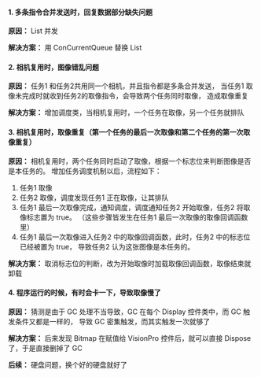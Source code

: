 ﻿#### 1. 多条指令合并发送时，回复数据部分缺失问题
**原因：** List 并发

**解决方案：** 用 ConCurrentQueue 替换 List

#### 2. 相机复用时，图像错乱问题
**原因：** 任务1 和任务2共用同一个相机，并且指令都是多条合并发送，
当任务1 取像未完成时就收到任务2的取像指令，会导致两个任务同时取像，
造成取像重复

**解决方案：** 增加调度类，当相机复用时，一个任务在取像，另一个任务就排队

#### 3. 相机复用时，取像重复（第一个任务的最后一次取像和第二个任务的第一次取像重复）
**原因：** 相机复用时，两个任务同时启动了取像，根据一个标志位来判断图像是否是本任务的。
增加任务调度机制以后，流程如下：
1. 任务1 取像
2. 任务2 取像，调度发现任务1 正在取像，让其排队
3. 任务1 最后一次取像完成，通知调度，调度通知任务2 开始取像，任务2 将取像标志置为 true。
（这些步骤皆发生在任务1 最后一次取像的取像回调函数里）
4. 任务1 最后一次取像进入任务2 中的取像回调函数，此时，任务2 中的标志位已经被置为 true，
导致任务2 认为这张图像是本任务的。

**解决方案：** 取消标志位的判断，改为开始取像时加载取像回调函数，取像结束就卸载

#### 4. 程序运行的时候，有时会卡一下，导致取像慢了
**原因：** 猜测是由于 GC 处理不当导致，GC 在每个 Display 控件类中，而 GC 触发条件又都是一样的，
导致 GC 密集触发，而其实触发一次就够了

**解决方案：** 后来发现 Bitmap 在赋值给 VisionPro 控件后，就可以直接 Dispose 了，于是直接删掉了 GC

**后续：** 硬盘问题，换个好的硬盘就好了

